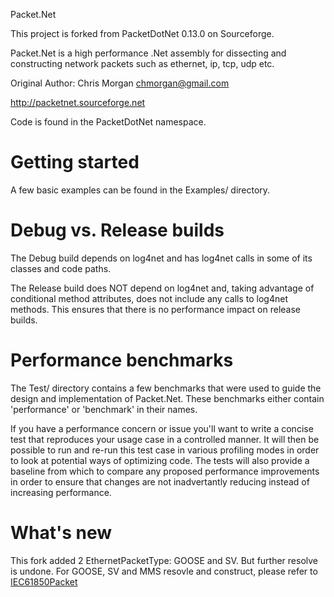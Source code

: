 Packet.Net

This project is forked from PacketDotNet 0.13.0 on Sourceforge.

Packet.Net is a high performance .Net assembly for dissecting and constructing
network packets such as ethernet, ip, tcp, udp etc.

Original Author: Chris Morgan <chmorgan@gmail.com>

http://packetnet.sourceforge.net

Code is found in the PacketDotNet namespace.

Getting started
===============

A few basic examples can be found in the Examples/ directory.


Debug vs. Release builds
========================

The Debug build depends on log4net and has log4net calls in some of its classes and
code paths.

The Release build does NOT depend on log4net and, taking advantage of conditional
method attributes, does not include any calls to log4net methods. This ensures that there
is no performance impact on release builds.


Performance benchmarks
======================

The Test/ directory contains a few benchmarks that were used to guide the design
and implementation of Packet.Net. These benchmarks either contain 'performance' or
'benchmark' in their names.

If you have a performance concern or issue you'll want to write a concise test that reproduces
your usage case in a controlled manner. It will then be possible to run and re-run
this test case in various profiling modes in order to look at potential ways of
optimizing code. The tests will also provide a baseline from which to compare
any proposed performance improvements in order to ensure that changes are not
inadvertantly reducing instead of increasing performance.

What's new
======================
This fork added 2 EthernetPacketType: GOOSE and SV. But further resolve is undone.
For GOOSE, SV and MMS resovle and construct, please refer to [IEC61850Packet](https://github.com/Tsccai/IEC61850Packet)
